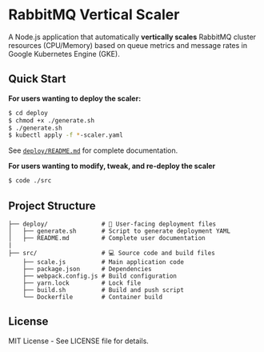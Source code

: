  # RabbitMQ Vertical Scaler

A Node.js application that automatically **vertically scales** RabbitMQ cluster resources (CPU/Memory) based on queue metrics and message rates in Google Kubernetes Engine (GKE).

## Quick Start

**For users wanting to deploy the scaler:**
```bash
$ cd deploy
$ chmod +x ./generate.sh
$ ./generate.sh
$ kubectl apply -f *-scaler.yaml
```
See [`deploy/README.md`](deploy/README.md) for complete documentation.

**For users wanting to modify, tweak, and re-deploy the scaler**
```bash
$ code ./src 
```

## Project Structure

```
├── deploy/               # 🚀 User-facing deployment files
│   ├── generate.sh       # Script to generate deployment YAML
│   ├── README.md         # Complete user documentation
|
├── src/                  # 💻 Source code and build files
    ├── scale.js          # Main application code
    ├── package.json      # Dependencies
    ├── webpack.config.js # Build configuration
    ├── yarn.lock         # Lock file
    ├── build.sh          # Build and push script
    └── Dockerfile        # Container build
```

## License

MIT License - See LICENSE file for details.
